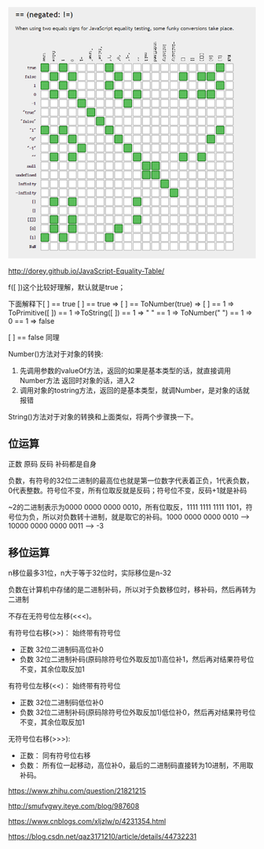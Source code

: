 ![各种比较](../images/==比较.jpg)

http://dorey.github.io/JavaScript-Equality-Table/

f([ ])这个比较好理解，默认就是true；

下面解释下[ ] == true
[ ] == true => [ ] == ToNumber(true) => [ ] == 1 => ToPrimitive([ ]) == 1 =>ToString([ ]) == 1 => " " == 1 => ToNumber(" ")  == 1 => 0 == 1 => false

[ ] == false 同理

Number()方法对于对象的转换:

 1. 先调用参数的valueOf方法，返回的如果是基本类型的话，就直接调用Number方法
返回时对象的话，进入2
 2. 调用对象的tostring方法，返回的是基本类型，就调Number，是对象的话就报错

String()方法对于对象的转换和上面类似，将两个步骤换一下。 

## 位运算

正数 原码 反码 补码都是自身

负数，有符号的32位二进制的最高位也就是第一位数字代表着正负，1代表负数，0代表整数。符号位不变，所有位取反就是反码；符号位不变，反码+1就是补码

~2的二进制表示为0000 0000 0000 0010，所有位取反，1111 1111 1111 1101，符号位为负，所以对负数转十进制，就是取它的补码。1000 0000 0000 0010 --> 10000 0000 0000 0011 --> -3


## 移位运算

n移位最多31位，n大于等于32位时，实际移位是n-32

负数在计算机中存储的是二进制补码，所以对于负数移位时，移补码，然后再转为二进制

不存在无符号位左移(<<<)。

有符号位右移(>>)：
始终带有符号位
* 正数
32位二进制码高位补0
* 负数
32位二进制补码(原码除符号位外取反加1)高位补1，然后再对结果符号位不变，其余位取反加1

有符号位左移(<<)：
始终带有符号位
* 正数
32位二进制码低位补0
* 负数
32位二进制补码(原码除符号位外取反加1)低位补0，然后再对结果符号位不变，其余位取反加1

无符号位右移(>>>):
* 正数：
同有符号位右移
* 负数：
所有位一起移动，高位补0，最后的二进制码直接转为10进制，不用取补码。

https://www.zhihu.com/question/21821215

http://smufvgwy.iteye.com/blog/987608

https://www.cnblogs.com/xljzlw/p/4231354.html

https://blog.csdn.net/qaz3171210/article/details/44732231
  

